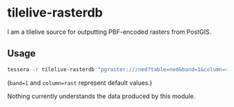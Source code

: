 # tilelive-rasterdb

I am a tilelive source for outputting PBF-encoded rasters from PostGIS.

## Usage

```bash
tessera -r tilelive-rasterdb "pgraster:///ned?table=ned&band=1&column=rast"
```

(`band=1` and `column=rast` represent default values.)

Nothing currently understands the data produced by this module.
